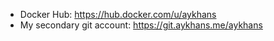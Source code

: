- Docker Hub: https://hub.docker.com/u/aykhans
- My secondary git account: https://git.aykhans.me/aykhans

